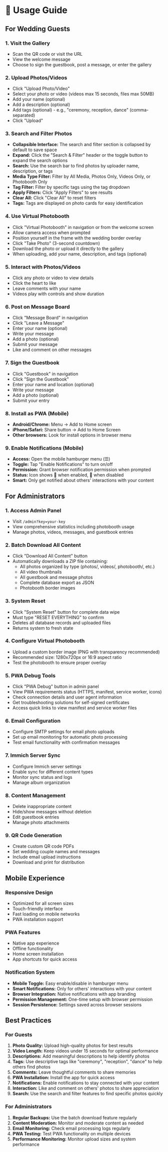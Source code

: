 # 📱 Usage Guide

## For Wedding Guests

### 1. Visit the Gallery
- Scan the QR code or visit the URL
- View the welcome message
- Choose to sign the guestbook, post a message, or enter the gallery

### 2. Upload Photos/Videos
- Click "Upload Photo/Video"
- Select your photo or video (videos max 15 seconds, files max 50MB)
- Add your name (optional)
- Add a description (optional)
- Add tags (optional) - e.g., "ceremony, reception, dance" (comma-separated)
- Click "Upload"

### 3. Search and Filter Photos
- **Collapsible Interface:** The search and filter section is collapsed by default to save space
- **Expand:** Click the "Search & Filter" header or the toggle button to expand the search options
- **Search:** Use the search bar to find photos by uploader name, description, or tags
- **Media Type Filter:** Filter by All Media, Photos Only, Videos Only, or Photobooth Only
- **Tag Filter:** Filter by specific tags using the tag dropdown
- **Apply Filters:** Click "Apply Filters" to see results
- **Clear All:** Click "Clear All" to reset filters
- **Tags:** Tags are displayed on photo cards for easy identification

### 4. Use Virtual Photobooth
- Click "Virtual Photobooth" in navigation or from the welcome screen
- Allow camera access when prompted
- Position yourself in the frame with the wedding border overlay
- Click "Take Photo" (3-second countdown)
- Download the photo or upload it directly to the gallery
- When uploading, add your name, description, and tags (optional)

### 5. Interact with Photos/Videos
- Click any photo or video to view details
- Click the heart to like
- Leave comments with your name
- Videos play with controls and show duration

### 6. Post on Message Board
- Click "Message Board" in navigation
- Click "Leave a Message"
- Enter your name (optional)
- Write your message
- Add a photo (optional)
- Submit your message
- Like and comment on other messages

### 7. Sign the Guestbook
- Click "Guestbook" in navigation
- Click "Sign the Guestbook"
- Enter your name and location (optional)
- Write your message
- Add a photo (optional)
- Submit your entry

### 8. Install as PWA (Mobile)
- **Android/Chrome:** Menu → Add to Home screen
- **iPhone/Safari:** Share button → Add to Home Screen
- **Other browsers:** Look for install options in browser menu

### 9. Enable Notifications (Mobile)
- **Access:** Open the mobile hamburger menu (☰)
- **Toggle:** Tap "Enable Notifications" to turn on/off
- **Permission:** Grant browser notification permission when prompted
- **Status:** Icon shows 🔔 when enabled, 🔕 when disabled
- **Smart:** Only get notified about others' interactions with your content

## For Administrators

### 1. Access Admin Panel
- Visit `/admin?key=your-key`
- View comprehensive statistics including photobooth usage
- Manage photos, videos, messages, and guestbook entries

### 2. Batch Download All Content
- Click "Download All Content" button
- Automatically downloads a ZIP file containing:
  - All photos organized by type (photos/, videos/, photobooth/, etc.)
  - All video thumbnails
  - All guestbook and message photos
  - Complete database export as JSON
  - Photobooth border images

### 3. System Reset
- Click "System Reset" button for complete data wipe
- Must type "RESET EVERYTHING" to confirm
- Deletes all database records and uploaded files
- Returns system to fresh state

### 4. Configure Virtual Photobooth
- Upload a custom border image (PNG with transparency recommended)
- Recommended size: 1280x720px or 16:9 aspect ratio
- Test the photobooth to ensure proper overlay

### 5. PWA Debug Tools
- Click "PWA Debug" button in admin panel
- View PWA requirements status (HTTPS, manifest, service worker, icons)
- Check connection details and user agent information
- Get troubleshooting solutions for self-signed certificates
- Access quick links to view manifest and service worker files

### 6. Email Configuration
- Configure SMTP settings for email photo uploads
- Set up email monitoring for automatic photo processing
- Test email functionality with confirmation messages

### 7. Immich Server Sync
- Configure Immich server settings
- Enable sync for different content types
- Monitor sync status and logs
- Manage album organization

### 8. Content Management
- Delete inappropriate content
- Hide/show messages without deletion
- Edit guestbook entries
- Manage photo attachments

### 9. QR Code Generation
- Create custom QR code PDFs
- Set wedding couple names and messages
- Include email upload instructions
- Download and print for distribution

## Mobile Experience

### Responsive Design
- Optimized for all screen sizes
- Touch-friendly interface
- Fast loading on mobile networks
- PWA installation support

### PWA Features
- Native app experience
- Offline functionality
- Home screen installation
- App shortcuts for quick access

### Notification System
- **Mobile Toggle:** Easy enable/disable in hamburger menu
- **Smart Notifications:** Only for others' interactions with your content
- **Browser Integration:** Native notifications with app branding
- **Permission Management:** One-time setup with browser permission
- **Session Persistence:** Settings saved across browser sessions

## Best Practices

### For Guests
1. **Photo Quality:** Upload high-quality photos for best results
2. **Video Length:** Keep videos under 15 seconds for optimal performance
3. **Descriptions:** Add meaningful descriptions to help identify photos
4. **Tags:** Use descriptive tags like "ceremony", "reception", "dance" to help others find photos
5. **Comments:** Leave thoughtful comments to share memories
6. **PWA Installation:** Install the app for quick access
7. **Notifications:** Enable notifications to stay connected with your content
8. **Interaction:** Like and comment on others' photos to share appreciation
9. **Search:** Use the search and filter features to find specific photos quickly

### For Administrators
1. **Regular Backups:** Use the batch download feature regularly
2. **Content Moderation:** Monitor and moderate content as needed
3. **Email Monitoring:** Check email processing logs regularly
4. **PWA Testing:** Test PWA functionality on multiple devices
5. **Performance Monitoring:** Monitor upload sizes and system performance 